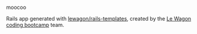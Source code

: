 moocoo

Rails app generated with [lewagon/rails-templates](https://github.com/lewagon/rails-templates), created by the [Le Wagon coding bootcamp](https://www.lewagon.com) team.
